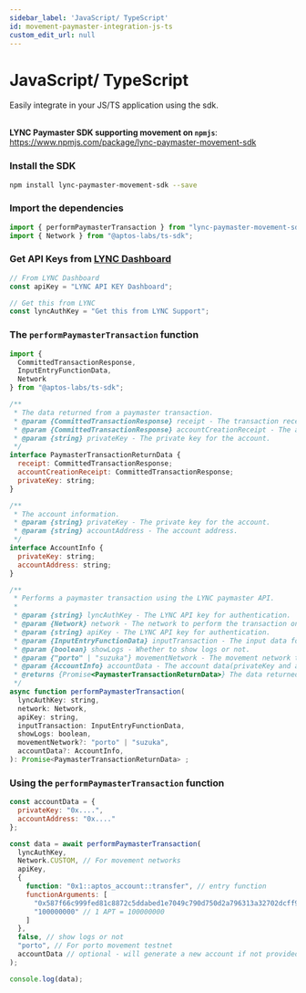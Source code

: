 ```yaml
---
sidebar_label: 'JavaScript/ TypeScript'
id: movement-paymaster-integration-js-ts
custom_edit_url: null
---
```

# JavaScript/ TypeScript

<span className="text-lg text-[rgb(192,192,192)]">Easily integrate in your JS/TS application using the sdk.</span>
<br/>
<br/>

**LYNC Paymaster SDK supporting movement on ```npmjs```**: https://www.npmjs.com/package/lync-paymaster-movement-sdk

### Install the SDK

```bash
npm install lync-paymaster-movement-sdk --save
```

### Import the dependencies
```javascript
import { performPaymasterTransaction } from "lync-paymaster-movement-sdk";
import { Network } from "@aptos-labs/ts-sdk";
```

### Get API Keys from [LYNC Dashboard](https://dashboard.lync.world/)    
```javascript
// From LYNC Dashboard
const apiKey = "LYNC API KEY Dashboard";

// Get this from LYNC
const lyncAuthKey = "Get this from LYNC Support";
```

### The ```performPaymasterTransaction``` function
```javascript
import { 
  CommittedTransactionResponse, 
  InputEntryFunctionData, 
  Network 
} from "@aptos-labs/ts-sdk";

/**
 * The data returned from a paymaster transaction.
 * @param {CommittedTransactionResponse} receipt - The transaction receipt.
 * @param {CommittedTransactionResponse} accountCreationReceipt - The account creation receipt.
 * @param {string} privateKey - The private key for the account.
 */
interface PaymasterTransactionReturnData {
  receipt: CommittedTransactionResponse;
  accountCreationReceipt: CommittedTransactionResponse;
  privateKey: string;
}

/**
 * The account information.
 * @param {string} privateKey - The private key for the account.
 * @param {string} accountAddress - The account address.
 */
interface AccountInfo {
  privateKey: string;
  accountAddress: string;
}

/**
 * Performs a paymaster transaction using the LYNC paymaster API.
 *
 * @param {string} lyncAuthKey - The LYNC API key for authentication.
 * @param {Network} network - The network to perform the transaction on. Should be CUSTOM for movement networks.
 * @param {string} apiKey - The LYNC API key for authentication.
 * @param {InputEntryFunctionData} inputTransaction - The input data for the transaction.
 * @param {boolean} showLogs - Whether to show logs or not.
 * @param {"porto" | "suzuka"} movementNetwork - The movement network to use(optional). Required if network is CUSTOM.
 * @param {AccountInfo} accountData - The account data(privateKey and accountAddress) for the transaction(optional). If not provided, a new account will be generated.
 * @returns {Promise<PaymasterTransactionReturnData>} The data returned from a paymaster transaction.
 */
async function performPaymasterTransaction(
  lyncAuthKey: string,
  network: Network,
  apiKey: string,
  inputTransaction: InputEntryFunctionData,
  showLogs: boolean,
  movementNetwork?: "porto" | "suzuka",
  accountData?: AccountInfo,
): Promise<PaymasterTransactionReturnData> ;
```

### Using the ```performPaymasterTransaction``` function

```javascript
const accountData = {
  privateKey: "0x....",
  accountAddress: "0x...."
};

const data = await performPaymasterTransaction(
  lyncAuthKey,
  Network.CUSTOM, // For movement networks
  apiKey,
  {
    function: "0x1::aptos_account::transfer", // entry function
    functionArguments: [
      "0x587f66c999fed81c8872c5ddabed1e7049c790d750d2a796313a32702dcff962", // to address
      "100000000" // 1 APT = 100000000
    ]
  },
  false, // show logs or not
  "porto", // For porto movement testnet
  accountData // optional - will generate a new account if not provided
);

console.log(data);

```
